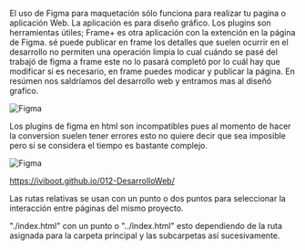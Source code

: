 El uso de Figma para maquetación sólo funciona para realizar tu pagina o aplicación Web.
La aplicación es para diseño gráfico.
Los plugins  son herramientas útiles; Frame+ es otra aplicación con la extención en la página de Figma.
sé puede publicar en frame los detalles que suelen ocurrir en el desarrollo no permiten una operación limpia lo cual cuándo se pasé del trabajó de figma a frame este no lo pasará completó por lo cuál hay que modificar si es necesario, en frame puedes 
modicar y publicar la página.
En resúmen nos saldríamos del desarrollo web y entramos mas al diseñó grafico. 



![Figma](https://github.com/iviboot/012-DesarrolloWeb/assets/126647369/5782694e-7867-401f-b714-96af7b446b0e)


Los plugins de figma en html son incompatibles pues al momento de hacer la conversion suelen tener errores esto no quiere decir que sea imposible pero si se considera el tiempo es bastante complejo.


![Figma](https://github.com/iviboot/012-DesarrolloWeb/assets/126647369/7866d041-2003-4a36-9440-c9022df59ab8)

https://iviboot.github.io/012-DesarrolloWeb/

Las rutas relativas se usan con un punto o dos puntos para seleccionar la interacción entre páginas del mismo proyecto.

"./index.html" con un punto o "../index.html" esto dependiendo de la ruta asignada para la carpeta principal y las subcarpetas así sucesivamente.
